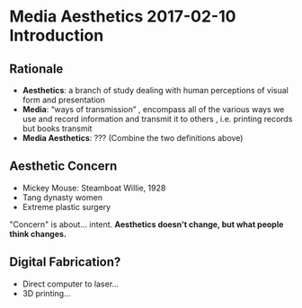 # Media Aesthetics 2017-02-10 Introduction

## Rationale

- **Aesthetics**: a branch of study dealing with human perceptions of visual form and presentation
- **Media**: “ways of transmission” , encompass all of the various ways we use and record information and transmit it to others , i.e. printing records but books transmit
- **Media Aesthetics**: ??? (Combine the two definitions above)

## Aesthetic Concern

- Mickey Mouse: Steamboat Willie, 1928
- Tang dynasty women
- Extreme plastic surgery

"Concern" is about... intent. **Aesthetics doesn't change, but what people think changes.**

## Digital Fabrication?

- Direct computer to laser...
- 3D printing...
